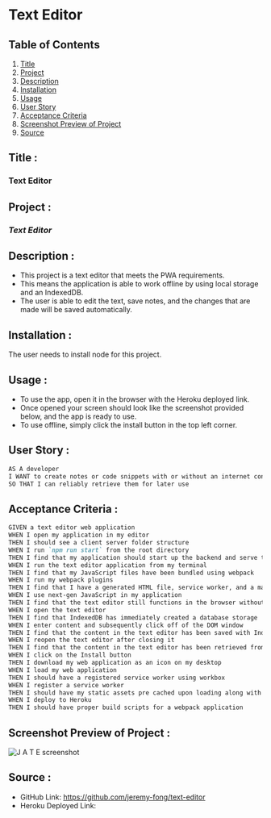 # Text Editor

## Table of Contents
1. [Title](#title)
2. [Project](#project)
3. [Description](#description)
4. [Installation](#installation)
5. [Usage](#usage)
6. [User Story](#user-story)
7. [Acceptance Criteria](#acceptance-criteria)
8. [Screenshot Preview of Project](#screenshot-preview-of-project)
9. [Source](#source)

## Title :
### Text Editor

## Project :
### *Text Editor*

## Description :
* This project is a text editor that meets the PWA requirements. 
* This means the application is able to work offline by using local storage and an IndexedDB.
* The user is able to edit the text, save notes, and the changes that are made will be saved automatically. 

## Installation :
The user needs to install node for this project. 

## Usage :
- To use the app, open it in the browser with the Heroku deployed link.
- Once opened your screen should look like the screenshot provided below, and the app is ready to use. 
- To use offline, simply click the install button in the top left corner.

## User Story :
```md
AS A developer
I WANT to create notes or code snippets with or without an internet connection
SO THAT I can reliably retrieve them for later use
```

## Acceptance Criteria :
```md
GIVEN a text editor web application
WHEN I open my application in my editor
THEN I should see a client server folder structure
WHEN I run `npm run start` from the root directory
THEN I find that my application should start up the backend and serve the client
WHEN I run the text editor application from my terminal
THEN I find that my JavaScript files have been bundled using webpack
WHEN I run my webpack plugins
THEN I find that I have a generated HTML file, service worker, and a manifest file
WHEN I use next-gen JavaScript in my application
THEN I find that the text editor still functions in the browser without errors
WHEN I open the text editor
THEN I find that IndexedDB has immediately created a database storage
WHEN I enter content and subsequently click off of the DOM window
THEN I find that the content in the text editor has been saved with IndexedDB
WHEN I reopen the text editor after closing it
THEN I find that the content in the text editor has been retrieved from our IndexedDB
WHEN I click on the Install button
THEN I download my web application as an icon on my desktop
WHEN I load my web application
THEN I should have a registered service worker using workbox
WHEN I register a service worker
THEN I should have my static assets pre cached upon loading along with subsequent pages and static assets
WHEN I deploy to Heroku
THEN I should have proper build scripts for a webpack application
```

## Screenshot Preview of Project :
![J A T E screenshot](https://user-images.githubusercontent.com/112743562/219504379-e37eff1c-d5e4-46a9-aa7f-73253b02e662.jpg)

## Source :
- GitHub Link: https://github.com/jeremy-fong/text-editor
- Heroku Deployed Link: 
